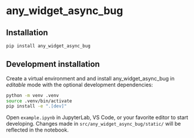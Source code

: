 # any_widget_async_bug

## Installation

```sh
pip install any_widget_async_bug
```

## Development installation

Create a virtual environment and and install any_widget_async_bug in *editable* mode with the
optional development dependencies:

```sh
python -m venv .venv
source .venv/bin/activate
pip install -e ".[dev]"
```

Open `example.ipynb` in JupyterLab, VS Code, or your favorite editor
to start developing. Changes made in `src/any_widget_async_bug/static/` will be reflected
in the notebook.
